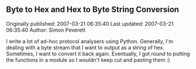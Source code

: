 ## Byte to Hex and Hex to Byte String Conversion

Originally published: 2007-03-21 06:35:40
Last updated: 2007-03-21 06:35:40
Author: Simon Peverett

I write a lot of ad-hoc protocol analysers using Python. Generally, I'm dealing with a byte stream that I want to output as a string of hex. Sometimes, I want to convert it back again. Eventually, I got round to putting the functions in a module so I wouldn't keep cut and pasting them :)
